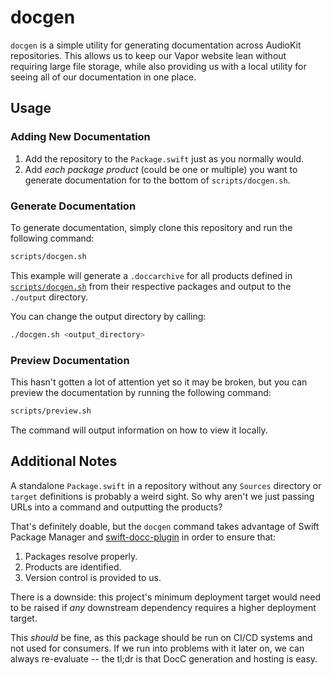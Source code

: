 # docgen

`docgen` is a simple utility for generating documentation across AudioKit repositories. This allows us to keep our Vapor website lean without requiring large file storage, while also providing us with a local utility for seeing all of our documentation in one place.

## Usage

### Adding New Documentation

1. Add the repository to the `Package.swift` just as you normally would.
2. Add _each package product_ (could be one or multiple) you want to generate documentation for to the bottom of `scripts/docgen.sh`.

### Generate Documentation

To generate documentation, simply clone this repository and run the following command:

```sh
scripts/docgen.sh
```

This example will generate a `.doccarchive` for all products defined in [`scripts/docgen.sh`](/scripts/docgen.sh) from their respective packages and output to the `./output` directory.

You can change the output directory by calling:

```sh
./docgen.sh <output_directory>
```

### Preview Documentation

This hasn't gotten a lot of attention yet so it may be broken, but you can preview the documentation by running the following command:

```sh
scripts/preview.sh
```

The command will output information on how to view it locally.

## Additional Notes

A standalone `Package.swift` in a repository without any `Sources` directory or `target` definitions is probably a weird sight. So why aren't we just passing URLs into a command and outputting the products?

That's definitely doable, but the `docgen` command takes advantage of Swift Package Manager and [swift-docc-plugin](https://github.com/apple/swift-docc-plugin) in order to ensure that:

1. Packages resolve properly.
2. Products are identified.
3. Version control is provided to us.

There is a downside: this project's minimum deployment target would need to be raised if _any_ downstream dependency requires a higher deployment target.

This _should_ be fine, as this package should be run on CI/CD systems and not used for consumers. If we run into problems with it later on, we can always re-evaluate -- the tl;dr is that DocC generation and hosting is easy.
